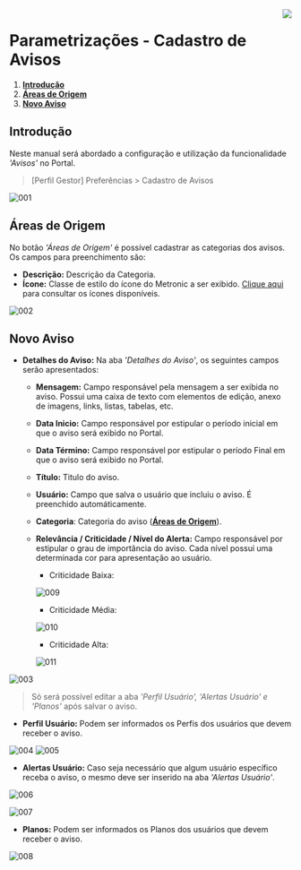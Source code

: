<img src="../../src/images/benner_rgb.png" align="right"/>

# Parametrizações - Cadastro de Avisos

1.  **[Introdução](#introdução)**
2.  **[Áreas de Origem](#áreas-de-origem)**
3.  **[Novo Aviso](#novo-aviso)**

## Introdução

Neste manual será abordado a configuração e utilização da funcionalidade *'Avisos'* no Portal.

> [Perfil Gestor] Preferências > Cadastro de Avisos

![001](src/images/001.png)

## Áreas de Origem

No botão *'Áreas de Origem'* é possível cadastrar as categorias dos avisos. Os campos para preenchimento são:

* **Descrição:** Descrição da Categoria.
* **Ícone:** Classe de estilo do ícone do Metronic a ser exibido.  [Clique aqui](http://keenthemes.com/preview/metronic/theme/admin_1/ui_icons.html) para consultar os ícones disponíveis.

![002](src/images/002.png)

## Novo Aviso

* **Detalhes do Aviso:**
Na aba *'Detalhes do Aviso'*, os seguintes campos serão apresentados:

    * **Mensagem:** Campo responsável pela mensagem a ser exibida no aviso. Possui uma caixa de texto com elementos de edição, anexo de imagens, links, listas, tabelas, etc.
    * **Data Inicio:** Campo responsável por estipular o período inicial em que o aviso será exibido no Portal.
    * **Data Término:** Campo responsável por estipular o período Final em que o aviso será exibido no Portal.
    * **Título:** Titulo do aviso.
    * **Usuário:** Campo que salva o usuário que incluiu o aviso. É preenchido automáticamente.
    * **Categoria**: Categoria do aviso (**[Áreas de Origem](#áreas-de-origem)**).
    * **Relevância / Criticidade / Nível do Alerta:** Campo responsável por estipular o grau de importância do aviso. Cada nível possui uma determinada cor para apresentação ao usuário.
        * Criticidade Baixa:

        ![009](src/images/009.png) 

        * Criticidade Média:

        ![010](src/images/010.png) 

        * Criticidade Alta:

        ![011](src/images/011.png) 

![003](src/images/003.png)




>Só será possível editar a aba *'Perfil Usuário', 'Alertas Usuário' e 'Planos'* após salvar o aviso. 

* **Perfil Usuário:** Podem ser informados os Perfis dos usuários que devem receber o aviso.


![004](src/images/004.png)
![005](src/images/005.png)


* **Alertas Usuário:** Caso seja necessário que algum usuário específico receba o aviso, o mesmo deve ser inserido na aba *'Alertas Usuário'*.

![006](src/images/006.png)

![007](src/images/007.png)


* **Planos:** Podem ser informados os Planos dos usuários que devem receber o aviso.

![008](src/images/008.png)
